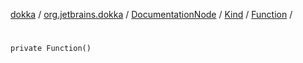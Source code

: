 [dokka](../../../../index.md) / [org.jetbrains.dokka](../../../index.md) / [DocumentationNode](../../index.md) / [Kind](../index.md) / [Function](index.md) / [<init>](_init_.md)

# <init>

```
private Function()
```
